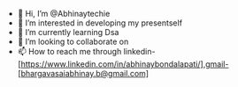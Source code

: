 - 👋 Hi, I’m @Abhinaytechie
- 👀 I’m interested in developing my presentself
- 🌱 I’m currently learning Dsa
- 💞️ I’m looking to collaborate on 
- 📫 How to reach me through linkedin-[https://www.linkedin.com/in/abhinaybondalapati/],gmail-[bhargavasaiabhinay.b@gmail.com]


<!---
Abhinaytechie/Abhinaytechie is a ✨ special ✨ repository because its `README.md` (this file) appears on your GitHub profile.
You can click the Preview link to take a look at your changes.
--->
